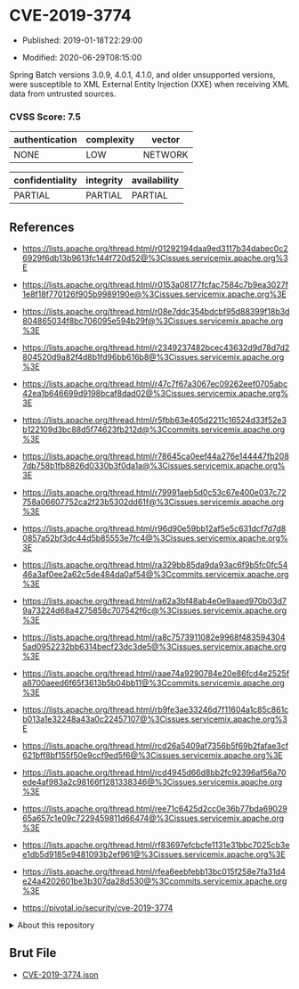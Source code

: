 # CVE-2019-3774

- Published: 2019-01-18T22:29:00

- Modified: 2020-06-29T08:15:00

Spring Batch versions 3.0.9, 4.0.1, 4.1.0, and older unsupported versions, were susceptible to XML External Entity Injection (XXE) when receiving XML data from untrusted sources.

### CVSS Score: **7.5**

| authentication | complexity | vector |
| --- | --- | --- |
| NONE | LOW | NETWORK |

| confidentiality | integrity | availability |
| --- | --- | --- |
| PARTIAL | PARTIAL | PARTIAL |

## References

* https://lists.apache.org/thread.html/r01292194daa9ed3117b34dabec0c26929f6db13b9613fc144f720d52@%3Cissues.servicemix.apache.org%3E

* https://lists.apache.org/thread.html/r0153a08177fcfac7584c7b9ea3027f1e8f18f770126f905b9989190e@%3Cissues.servicemix.apache.org%3E

* https://lists.apache.org/thread.html/r08e7ddc354bdcbf95d88399f18b3d804865034f8bc706095e594b29f@%3Cissues.servicemix.apache.org%3E

* https://lists.apache.org/thread.html/r2349237482bcec43632d9d78d7d2804520d9a82f4d8b1fd96bb616b8@%3Cissues.servicemix.apache.org%3E

* https://lists.apache.org/thread.html/r47c7f67a3067ec09262eef0705abc42ea1b646699d9198bcaf8dad02@%3Cissues.servicemix.apache.org%3E

* https://lists.apache.org/thread.html/r5fbb63e405d2211c16524d33f52e3b122109d3bc88d5f74623fb212d@%3Ccommits.servicemix.apache.org%3E

* https://lists.apache.org/thread.html/r78645ca0eef44a276e144447fb2087db758b1fb8826d0330b3f0da1a@%3Cissues.servicemix.apache.org%3E

* https://lists.apache.org/thread.html/r79991aeb5d0c53c67e400e037c72758a06607752ca2f23b5302dd61f@%3Cissues.servicemix.apache.org%3E

* https://lists.apache.org/thread.html/r96d90e59bb12af5e5c631dcf7d7d80857a52bf3dc44d5b85553e7fc4@%3Cissues.servicemix.apache.org%3E

* https://lists.apache.org/thread.html/ra329bb85da9da93ac6f9b5fc0fc5446a3af0ee2a62c5de484da0af54@%3Ccommits.servicemix.apache.org%3E

* https://lists.apache.org/thread.html/ra62a3bf48ab4e0e9aaed970b03d79a73224d68a4275858c707542f6c@%3Cissues.servicemix.apache.org%3E

* https://lists.apache.org/thread.html/ra8c7573911082e9968f4835943045ad0952232bb6314becf23dc3de5@%3Cissues.servicemix.apache.org%3E

* https://lists.apache.org/thread.html/raae74a9290784e20e86fcd4e2525fa8700aeed6f65f3613b5b04bb11@%3Ccommits.servicemix.apache.org%3E

* https://lists.apache.org/thread.html/rb9fe3ae33246d7f11604a1c85c861cb013a1e32248a43a0c22457107@%3Cissues.servicemix.apache.org%3E

* https://lists.apache.org/thread.html/rcd26a5409af7356b5f69b2fafae3cf621bff8bf155f50e9ccf9ed5f6@%3Cissues.servicemix.apache.org%3E

* https://lists.apache.org/thread.html/rcd4945d66d8bb2fc92396af56a70ede4af983a2c98166f1281338346@%3Cissues.servicemix.apache.org%3E

* https://lists.apache.org/thread.html/ree71c6425d2cc0e36b77bda6902965a657c1e09c7229459811d66474@%3Cissues.servicemix.apache.org%3E

* https://lists.apache.org/thread.html/rf83697efcbcfe1131e31bbc7025cb3ee1db5d9185e9481093b2ef961@%3Cissues.servicemix.apache.org%3E

* https://lists.apache.org/thread.html/rfea6eebfebb13bc015f258e7fa31d4e24a4202601be3b307da28d530@%3Ccommits.servicemix.apache.org%3E

* https://pivotal.io/security/cve-2019-3774

<details>
<summary>About this repository</summary> 

  This repository is part of the project [Live Hack CVE](https://github.com/Live-Hack-CVE). Main website can be found [www.live-hack.org](https://www.live-hack.org) 
  
  Made by [Sn0wAlice](https://github.com/Sn0wAlice) for the people that care about security and need to have a feed of the latest CVEs. Hope you enjoy it, don't forget to star the repo and follow me on [Twitter](https://twitter.com/Sn0wAlice) and [Github](https://github.com/Sn0wAlice). And that is my [personnal website](https://www.alice-snow.me/)

  - [Home Page](https://github.com/Live-Hack-CVE)
  - [Framework](https://github.com/Live-Hack-CVE/cve-framework)
  - [CVE database](https://github.com/Live-Hack-CVE/full_database)
  - [Changelog](https://github.com/Live-Hack-CVE/Changelog)
</details>

## Brut File

* [CVE-2019-3774.json](https://raw.githubusercontent.com/Live-Hack-CVE/full_database/main/cves/2019/CVE-2019-3774.json)

